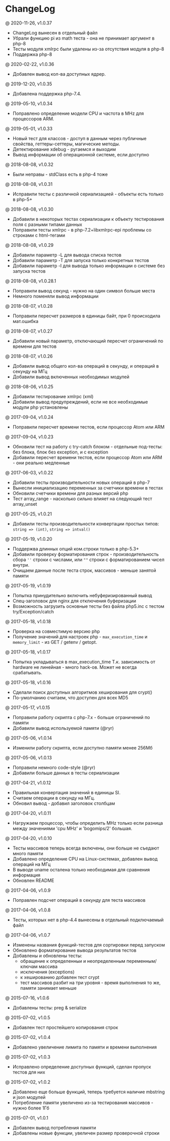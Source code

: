 # ChangeLog

@ 2020-11-26, v1.0.37

 * ChangeLog вынесен в отдельный файл
 * Убрали функцию pi из math теста - она не принимает аргумент в php-8
 * Тесты модуля xmlrpc были удалены из-за отсутствия модуля в php-8
 * Поддержка php-8

@ 2020-02-22, v1.0.36

 * Добавлен вывод кол-ва доступных ядрер.

@ 2019-12-20, v1.0.35

 * Добавлена поддержка php-7.4.

@ 2019-05-10, v1.0.34

 * Поправлено определение модели CPU и частота в MHz для процессоров ARM.

@ 2019-05-01, v1.0.33

 * Новый тест для классов - доступ в данным через публичные свойства,
   геттеры-сеттеры, магические методы.
 * Детектирование xdebug - ругаемся и выходим
 * Вывод информации об операционной системе, если доступно

@ 2018-08-08, v1.0.32

 * Были неправы - stdClass есть в php-4 тоже

@ 2018-08-08, v1.0.31

 * Исправили тесты с различной сериализацией - объекты есть только в php-5+

@ 2018-08-08, v1.0.30

 * Добавили в некоторых тестах сериализации к объекту тестирования поля с разными типами данных
 * Поправили тесты xmlrpc - в php-7.2+libxmlrpc-epi проблемы со строками с html-тегами

@ 2018-08-08, v1.0.29

 * Добавили параметр -L для вывода списка тестов
 * Добавили параметр -T для запуска только конкретных тестов
 * Добавили параметр -I для вывода только информации о системе без запуска тестов

@ 2018-08-08, v1.0.28.1

 * Поправили вывод секунд - нужно на один символ больше места
 * Немного поменяли вывод информации

@ 2018-08-07, v1.0.28

 * Поправили пересчет размеров в единицы байт, при 0 происходила мат.ошибка

@ 2018-08-07, v1.0.27

 * Добавили новый параметр, отключающий пересчет ограничений по времени для тестов

@ 2018-08-07, v1.0.26

 * Добавили вывод общего кол-ва операций в секунду, и операций в секунду на МГц
 * Добавили вывод включенных необходимых модулей

@ 2018-08-06, v1.0.25

 * Добавили тестирование xmlrpc (xml)
 * Добавили вывод предупреждений, если не все необходимые модули php установлены

@ 2017-09-04, v1.0.24

 * Поправили пересчет времени тестов, если процессор Atom или ARM

@ 2017-09-04, v1.0.23

 * Обновили тест на работу с try-catch блоком - отдельные под-тесты: без блока, блок без exception, и с exception
 * Добавили пересчет времени тестов, если процессор Atom или ARM - они реально медленные

@ 2017-06-03, v1.0.22

 * Добавили тесты производительности новых операций в php-7
 * Вынесли инициализацию переменных за счетчики времени в тестах
 * Обновили счетчики времени для разных версий php
 * Тест array_range - насколько сильно влияет на следующий тест array_unset

@ 2017-05-25, v1.0.21

 * Добавили тесты производительности конвертации простых типов:
   `string => (int)`, `string => intval()`

@ 2017-05-19, v1.0.20

 * Поддержва длинных опций ком.строки только в php-5.3+
 * Добавили проверку форматирования строк - производительность сбора `''` строки с числами,
   или `""` строки с форматированием чисел внутри.
 * Очищаем данные после теста строк, массивов - меньше занятой памяти

@ 2017-05-19, v1.0.19

 * Попытка принудительно включить небуферизированный вывод
 * Спец-заголовок для nginx для отключения буферизации
 * Возможность загрузить основные тесты без файла php5.inc с тестом try/Exception/catch

@ 2017-05-18, v1.0.18

 * Проверка на совместимую версию php
 * Получение значений для настроек php - `max_execution_time` и `memory_limit` - из
   GET / getenv / getopt.

@ 2017-05-18, v1.0.17

 * Попытка укладываться в max_execution_time
   Т.к. зависимость от hardware не линейная - много hack-ов.
   Может не всегда срабатывать.

@ 2017-05-18, v1.0.16

 * Сделали поиск доступных алгоритмов хеширования для crypt()
 * По-умолчанию считаем, что доступен для всех MD5

@ 2017-05-17, v1.0.15

 * Поправили работу скрипта с php-7.x - больше ограничений по памяти
 * Добавили вывод используемой памяти (@ryr)

@ 2017-05-06, v1.0.14

 * Изменили работу скрипта, если доступно памяти менее 256Мб

@ 2017-05-06, v1.0.13

 * Поправили немного code-style (@ryr)
 * Добавили больше данных в тесты сериализации

@ 2017-04-21, v1.0.12

 * Правильная конвертация значений в единицы SI.
 * Считаем операции в секунду на МГц.
 * Обновил вывод - добавил заголовок столбцам

@ 2017-04-20, v1.0.11

 * Нагружаем процессор, чтобы определить MHz только если разница между
   значениями 'cpu MHz' и 'bogomips/2' большая.

@ 2017-04-20, v1.0.10

 * Тесты массивов теперь всегда включены, они больше не съедают много памяти
 * Добавлено определение CPU на Linux-системах, добавлен вывод операций на МГц
 * В выводе uname осталена только необходимая для сравнения информация
 * Обновлен README

@ 2017-04-06, v1.0.9

 * Поправлен подсчет операций в секунду для теста массивов

@ 2017-04-06, v1.0.8

 * Тесты, которых нет в php-4.4 вынесены в отдельный подключаемый файл

@ 2017-04-06, v1.0.7

 * Изменены названия функций-тестов для сортировки перед запуском
 * Обновлено форматирование вывода результатов тестов
 * Добавлены и обновлены тесты:
   - обращение к определенныи и неопределенным переменным/ключам массива
   - исключения (exceptions)
   - к хешированию добавлен тест crypt
   - тест массивов разбит на три уровня - время выполнения то же, памяти занимает меньше

@ 2015-07-16, v1.0.6

 * Добавлены тесты: preg & serialize

@ 2015-07-02, v1.0.5

 * Добавлен тест простейшего копирования строк

@ 2015-07-02, v1.0.4

 * Добавлено увеличение лимита по памяти и времени выполнения

@ 2015-07-02, v1.0.3

 * Исправлено определение доступных функций, сделан пропуск тестов для них

@ 2015-07-02, v1.0.2

 * Добавлено еще больше функций, теперь требуется наличие mbstring и json модулей
 * Потребление памяти увеличено из-за тестирования массивов - нужно более 1Гб

@ 2015-07-01, v1.0.1

 * Добавлен вывод потребления памяти
 * Добавлены новые функции, увеличен размер проверочной строки
